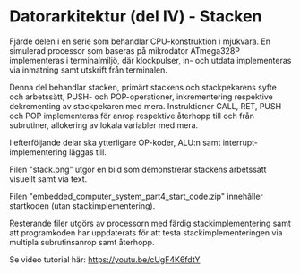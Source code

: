 # Datorarkitektur (del IV) - Stacken
Fjärde delen i en serie som behandlar CPU-konstruktion i mjukvara. 
En simulerad processor som baseras på mikrodator ATmega328P implementeras i terminalmiljö,
där klockpulser, in- och utdata implementeras via inmatning samt utskrift från terminalen.

Denna del behandlar stacken, primärt stackens och stackpekarens syfte och arbetssätt, 
PUSH- och POP-operationer, inkrementering respektive dekrementing av stackpekaren med mera.
Instruktioner CALL, RET, PUSH och POP implementeras för anrop respektive återhopp till och 
från subrutiner, allokering av lokala variabler med mera.
  
I efterföljande delar ska ytterligare OP-koder, ALU:n samt interrupt-implementering läggas till.

Filen "stack.png" utgör en bild som demonstrerar stackens arbetssätt visuellt samt via text.

Filen "embedded_computer_system_part4_start_code.zip" innehåller startkoden (utan stackimplementering).

Resterande filer utgörs av processorn med färdig stackimplementering samt att programkoden har 
uppdaterats för att testa stackimplementeringen via multipla subrutinsanrop samt återhopp.

Se video tutorial här:
https://youtu.be/cUgF4K6fdtY
